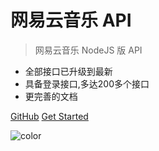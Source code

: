 # 网易云音乐 API

> 网易云音乐 NodeJS 版 API

- 全部接口已升级到最新
- 具备登录接口,多达200多个接口
- 更完善的文档

[GitHub](https://github.com/Binaryify/NeteaseCloudMusicApi)
[Get Started](#neteasecloudmusicapi)

![color](#ffffff)
